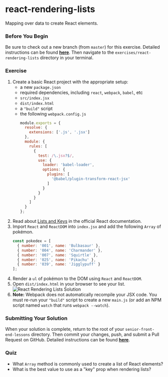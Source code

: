 # react-rendering-lists

Mapping over data to create React elements.

### Before You Begin

Be sure to check out a new branch (from `master`) for this exercise. Detailed instructions can be found [**here**](../../guides/before-each-exercise.md). Then navigate to the `exercises/react-rendering-lists` directory in your terminal.

### Exercise

1. Create a basic React project with the appropriate setup:
    - a new `package.json`
    - required dependencies, including `react`, `webpack`, `babel`, etc
    - `src/index.jsx`
    - `dist/index.html`
    - a `"build"` script
    - the following `webpack.config.js`
      ```js
      module.exports = {
        resolve: {
          extensions: ['.js', '.jsx']
        },
        module: {
          rules: [
            {
              test: /\.jsx?$/,
              use: {
                loader: 'babel-loader',
                options: {
                  plugins: [
                    '@babel/plugin-transform-react-jsx'
                  ]
                }
              }
            }
          ]
        }
      };
      ```
2. Read about [Lists and Keys](https://reactjs.org/docs/lists-and-keys.html) in the official React documentation.
3. Import `React` and `ReactDOM` into `index.jsx` and add the following `Array` of pokémon.
    ```js
    const pokedex = [
      { number: '001', name: 'Bulbasaur' },
      { number: '004', name: 'Charmander' },
      { number: '007', name: 'Squirtle' },
      { number: '025', name: 'Pikachu' },
      { number: '039', name: 'Jigglypuff' }
    ];
    ```
4. Render a `ul` of pokémon to the DOM using `React` and `ReactDOM`.
5. Open `dist/index.html` in your browser to see your list.
    ![React Rendering Lists Solution](react-rendering-lists-solution.png)
6. **Note:** Webpack does not automatically recompile your JSX code. You must re-run your `"build"` script to create a new `main.js` (or add an NPM script named `watch` that runs `webpack --watch`).

### Submitting Your Solution

When your solution is complete, return to the root of your `senior-front-end-lessons` directory. Then commit your changes, push, and submit a Pull Request on GitHub. Detailed instructions can be found [**here**](../../guides/after-each-exercise.md).

### Quiz

- What `Array` method is commonly used to create a list of React elements?
- What is the best value to use as a "key" prop when rendering lists?
